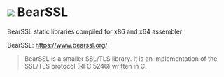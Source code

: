 # ![](../assets/BearSSL.png) BearSSL

BearSSL static libraries compiled for x86 and x64 assembler 

BearSSL: https://www.bearssl.org/

> BearSSL is a smaller SSL/TLS library. It is an implementation of the SSL/TLS protocol (RFC 5246) written in C.

